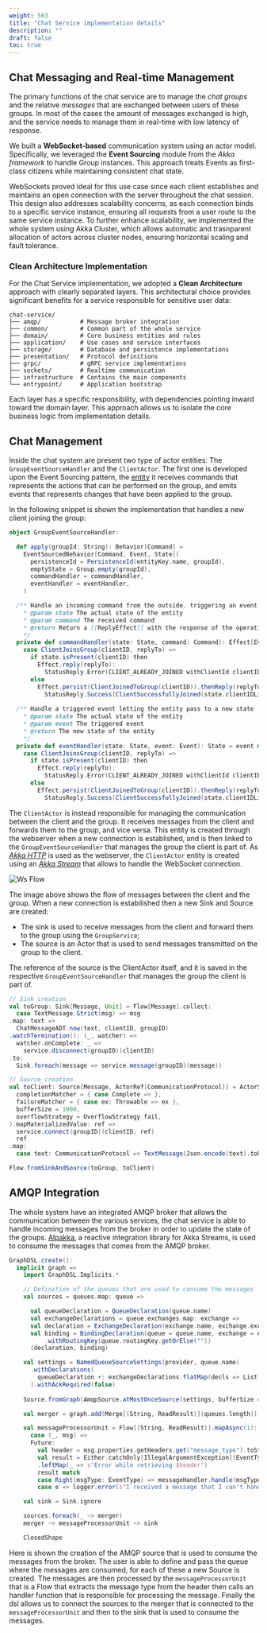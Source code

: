 ```yaml
---
weight: 503
title: "Chat Service implementation details"
description: ""
draft: false
toc: true
---
```

## Chat Messaging and Real-time Management

The primary functions of the chat service are to manage the _chat groups_ and the relative _messages_ that are exchanged between users of these groups.
In most of the cases the amount of messages exchanged is high, and the service needs to manage them in real-time with low latency of response.

We built a **WebSocket-based** communication system using an actor model. Specifically, we leveraged the **Event Sourcing** module from the _Akka framework_ to handle Group instances. This approach treats Events as first-class citizens while maintaining consistent chat state.

WebSockets proved ideal for this use case since each client establishes and maintains an open connection with the server throughout the chat session. This design also addresses scalability concerns, as each connection binds to a specific service instance, ensuring all requests from a user route to the same service instance.
To further enhance scalability, we implemented the whole system using Akka Cluster, which allows automatic and trasnparent allocation of actors across cluster nodes, ensuring horizontal scaling and fault tolerance.

### Clean Architecture Implementation

For the Chat Service implementation, we adopted a **Clean Architecture** approach with clearly separated layers. This architectural choice provides significant benefits for a service responsible for sensitive user data:

```plaintext
chat-service/
├── amqp/           # Message broker integration
├── common/         # Common part of the whole service 
├── domain/         # Core business entities and rules
├── application/    # Use cases and service interfaces
├── storage/        # Database and persistence implementations
├── presentation/   # Protocol definitions
├── grpc/           # gRPC service implementations
├── sockets/        # Realtime communication
├── infrastructure  # Contains the main components 
└── entrypoint/     # Application bootstrap
```

Each layer has a specific responsibility, with dependencies pointing inward toward the domain layer. This approach allows us to isolate the core business logic from implementation details.


## Chat Management

Inside the chat system are present two type of actor entities: The `GroupEventSourceHandler` and the `ClientActor`. The first one is developed upon the Event Sourcing pattern, the [entity](https://github.com/position-pal/chat-service/blob/main/infrastructure/src/main/scala/io/github/positionpal/group/GroupEventSourceHandler.scala) it receives commands that represents the actions that can be performed on the group, and emits events that represents changes that have been applied to the group. 

In the following snippet is shown the implementation that handles a new client joining the group:
```scala
object GroupEventSourceHandler:

  def apply(groupId: String): Behavior[Command] =
    EventSourcedBehavior[Command, Event, State](
      persistenceId = PersistenceId(entityKey.name, groupId),
      emptyState = Group.empty(groupId),
      commandHandler = commandHandler,
      eventHandler = eventHandler,
    )

  /** Handle an incoming command from the outside, triggering an event in the domain as response
    * @param state The actual state of the entity
    * @param command The received command
    * @return Return a [[ReplyEffect]] with the response of the operation
    */
  private def commandHandler(state: State, command: Command): Effect[Event, State] = command match
    case ClientJoinsGroup(clientID, replyTo) =>
      if state.isPresent(clientID) then
        Effect.reply(replyTo):
          StatusReply.Error(CLIENT_ALREADY_JOINED withClientId clientID)
      else
        Effect.persist(ClientJoinedToGroup(clientID)).thenReply(replyTo): state =>
          StatusReply.Success(ClientSuccessfullyJoined(state.clientIDList))
  
  /** Handle a triggered event letting the entity pass to a new state
    * @param state The actual state of the entity
    * @param event The triggered event
    * @return The new state of the entity
    */
  private def eventHandler(state: State, event: Event): State = event match
    case ClientJoinsGroup(clientID, replyTo) =>
      if state.isPresent(clientID) then
        Effect.reply(replyTo):
          StatusReply.Error(CLIENT_ALREADY_JOINED withClientId clientID)
      else
        Effect.persist(ClientJoinedToGroup(clientID)).thenReply(replyTo): state =>
          StatusReply.Success(ClientSuccessfullyJoined(state.clientIDList))
```

The `ClientActor` is instead responsible for managing the communication between the client and the group. It receives messages from the client and forwards them to the group, and vice versa. This entity is created through the webserver when a new connection is established, and is then linked to the `GroupEventSourceHandler` that manages the group the client is part of. As [_Akka HTTP_](https://doc.akka.io/libraries/akka-http/current/index.html) is used as the webserver, the `ClientActor` entity is created using an [_Akka Stream_](https://doc.akka.io/docs/akka/current/stream/index.html) that allows to handle the WebSocket connection.

![Ws Flow](/images/wsflow.png)

The image above shows the flow of messages between the client and the group. When a new connection is estabilished then a new Sink and Source are created:
- The sink is used to receive messages from the client and forward them to the group using the `GroupService`;
- The source is an Actor that is used to send messages transmitted on the group to the client.

The reference of the source is the ClientActor itself, and it is saved in the respective `GroupEventSourceHandler` that manages the group the client is part of.

```scala
// Sink creation
val toGroup: Sink[Message, Unit] = Flow[Message].collect:
  case TextMessage.Strict(msg) => msg
.map: text =>
  ChatMessageADT.now(text, clientID, groupID)
.watchTermination(): (_, watcher) =>
  watcher.onComplete: _ =>
    service.disconnect(groupID)(clientID)
.to:
  Sink.foreach(message => service.message(groupID)(message))

// Source creation
val toClient: Source[Message, ActorRef[CommunicationProtocol]] = ActorSource.actorRef(
  completionMatcher = { case Complete => },
  failureMatcher = { case ex: Throwable => ex },
  bufferSize = 1000,
  overflowStrategy = OverflowStrategy.fail,
).mapMaterializedValue: ref =>
  service.connect(groupID)(clientID, ref)
  ref
.map:
  case text: CommunicationProtocol => TextMessage(Json.encode(text).toUtf8String)

Flow.fromSinkAndSource(toGroup, toClient)
```

## AMQP Integration

The whole system have an integrated AMQP broker that allows the communication between the various services, the chat service is able to handle incoming messages from the broker in order to update the state of the groups. [Alpakka](https://doc.akka.io/docs/alpakka/current/index.html), a reactive integration library for Akka Streams, is used to consume the messages that comes from the AMQP broker.

```scala
GraphDSL.create():
  implicit graph =>
    import GraphDSL.Implicits.*

    // Definition of the queues that are used to consume the messages
    val sources = queues.map: queue =>

      val queueDeclaration = QueueDeclaration(queue.name)
      val exchangeDeclarations = queue.exchanges.map: exchange =>
      val declaration = ExchangeDeclaration(exchange.name, exchange.exchangeType).withDurable(exchange.durable)
      val binding = BindingDeclaration(queue = queue.name, exchange = exchange.name)
          .withRoutingKey(queue.routingKey.getOrElse(""))
      (declaration, binding)

    val settings = NamedQueueSourceSettings(provider, queue.name)
      .withDeclarations(
        queueDeclaration +: exchangeDeclarations.flatMap(decls => List(decls._1, decls._2)),
      ).withAckRequired(false)
      
    Source.fromGraph(AmqpSource.atMostOnceSource(settings, bufferSize = 10)).map(msg => (queue.name, msg))

    val merger = graph.add(Merge[(String, ReadResult)](queues.length))

    val messageProcessorUnit = Flow[(String, ReadResult)].mapAsync(1):
      case (_, msg) =>
      Future:
        val header = msg.properties.getHeaders.get("message_type").toString
        val result = Either.catchOnly[IllegalArgumentException](EventType.valueOf(header))
        .leftMap(_ => s"Error while retrieving $header")
        result match
        case Right(msgType: EventType) => messageHandler.handle(msgType, msg.bytes)
        case e => logger.error(s"I received a message that I can't handle because: $e")

    val sink = Sink.ignore

    sources.foreach(_ ~> merger)
    merger ~> messageProcessorUnit ~> sink

    ClosedShape
```

Here is shown the creation of the AMQP source that is used to consume the messages from the broker. The user is able to define and pass the queue where the messages are consumed, for each of these a new Source is created. The messages are then processed by the `messageProcessorUnit` that is a Flow that extracts the message type from the header then calls an handler function that is responsible for processing the message. Finally the dsl allows us to connect the sources to the merger that is connected to the `messageProcessorUnit` and then to the sink that is used to consume the messages.
